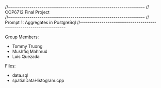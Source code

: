 //----------------------------------------------------------------------
//                 COP6712 Final Project                                
//----------------------------------------------------------------------
//         Prompt 1: Aggregates in PostgreSql
//----------------------------------------------------------------------

Group Members:
- Tommy Truong
- Mushfiq Mahmud
- Luis Quezada

Files:
- data.sql
- spatialDataHistogram.cpp